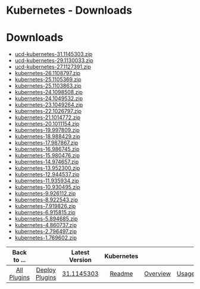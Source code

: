 
Kubernetes - Downloads
======================

# Downloads

- [ucd-kubernetes-31.1145303.zip](https://raw.githubusercontent.com/UrbanCode/IBM-UCD-PLUGINS/main/files/kubernetes/ucd-kubernetes-31.1145303.zip)
- [ucd-kubernetes-29.1130033.zip](https://raw.githubusercontent.com/UrbanCode/IBM-UCD-PLUGINS/main/files/kubernetes/ucd-kubernetes-29.1130033.zip)
- [ucd-kubernetes-27.1127391.zip](https://raw.githubusercontent.com/UrbanCode/IBM-UCD-PLUGINS/main/files/kubernetes/ucd-kubernetes-27.1127391.zip)
- [kubernetes-26.1108797.zip](https://raw.githubusercontent.com/UrbanCode/IBM-UCD-PLUGINS/main/files/kubernetes/kubernetes-26.1108797.zip)
- [kubernetes-25.1105369.zip](https://raw.githubusercontent.com/UrbanCode/IBM-UCD-PLUGINS/main/files/kubernetes/kubernetes-25.1105369.zip)
- [kubernetes-25.1103863.zip](https://raw.githubusercontent.com/UrbanCode/IBM-UCD-PLUGINS/main/files/kubernetes/kubernetes-25.1103863.zip)
- [kubernetes-24.1098508.zip](https://raw.githubusercontent.com/UrbanCode/IBM-UCD-PLUGINS/main/files/kubernetes/kubernetes-24.1098508.zip)
- [kubernetes-24.1049532.zip](https://raw.githubusercontent.com/UrbanCode/IBM-UCD-PLUGINS/main/files/kubernetes/kubernetes-24.1049532.zip)
- [kubernetes-23.1049264.zip](https://raw.githubusercontent.com/UrbanCode/IBM-UCD-PLUGINS/main/files/kubernetes/kubernetes-23.1049264.zip)
- [kubernetes-22.1026797.zip](https://raw.githubusercontent.com/UrbanCode/IBM-UCD-PLUGINS/main/files/kubernetes/kubernetes-22.1026797.zip)
- [kubernetes-21.1014772.zip](https://raw.githubusercontent.com/UrbanCode/IBM-UCD-PLUGINS/main/files/kubernetes/kubernetes-21.1014772.zip)
- [kubernetes-20.1011154.zip](https://raw.githubusercontent.com/UrbanCode/IBM-UCD-PLUGINS/main/files/kubernetes/kubernetes-20.1011154.zip)
- [kubernetes-19.997809.zip](https://raw.githubusercontent.com/UrbanCode/IBM-UCD-PLUGINS/main/files/kubernetes/kubernetes-19.997809.zip)
- [kubernetes-18.988429.zip](https://raw.githubusercontent.com/UrbanCode/IBM-UCD-PLUGINS/main/files/kubernetes/kubernetes-18.988429.zip)
- [kubernetes-17.987867.zip](https://raw.githubusercontent.com/UrbanCode/IBM-UCD-PLUGINS/main/files/kubernetes/kubernetes-17.987867.zip)
- [kubernetes-16.986745.zip](https://raw.githubusercontent.com/UrbanCode/IBM-UCD-PLUGINS/main/files/kubernetes/kubernetes-16.986745.zip)
- [kubernetes-15.980476.zip](https://raw.githubusercontent.com/UrbanCode/IBM-UCD-PLUGINS/main/files/kubernetes/kubernetes-15.980476.zip)
- [kubernetes-14.974657.zip](https://raw.githubusercontent.com/UrbanCode/IBM-UCD-PLUGINS/main/files/kubernetes/kubernetes-14.974657.zip)
- [kubernetes-13.952300.zip](https://raw.githubusercontent.com/UrbanCode/IBM-UCD-PLUGINS/main/files/kubernetes/kubernetes-13.952300.zip)
- [kubernetes-12.944537.zip](https://raw.githubusercontent.com/UrbanCode/IBM-UCD-PLUGINS/main/files/kubernetes/kubernetes-12.944537.zip)
- [kubernetes-11.935934.zip](https://raw.githubusercontent.com/UrbanCode/IBM-UCD-PLUGINS/main/files/kubernetes/kubernetes-11.935934.zip)
- [kubernetes-10.930495.zip](https://raw.githubusercontent.com/UrbanCode/IBM-UCD-PLUGINS/main/files/kubernetes/kubernetes-10.930495.zip)
- [kubernetes-9.926112.zip](https://raw.githubusercontent.com/UrbanCode/IBM-UCD-PLUGINS/main/files/kubernetes/kubernetes-9.926112.zip)
- [kubernetes-8.922543.zip](https://raw.githubusercontent.com/UrbanCode/IBM-UCD-PLUGINS/main/files/kubernetes/kubernetes-8.922543.zip)
- [kubernetes-7.919826.zip](https://raw.githubusercontent.com/UrbanCode/IBM-UCD-PLUGINS/main/files/kubernetes/kubernetes-7.919826.zip)
- [kubernetes-6.915815.zip](https://raw.githubusercontent.com/UrbanCode/IBM-UCD-PLUGINS/main/files/kubernetes/kubernetes-6.915815.zip)
- [kubernetes-5.894685.zip](https://raw.githubusercontent.com/UrbanCode/IBM-UCD-PLUGINS/main/files/kubernetes/kubernetes-5.894685.zip)
- [kubernetes-4.860737.zip](https://raw.githubusercontent.com/UrbanCode/IBM-UCD-PLUGINS/main/files/kubernetes/kubernetes-4.860737.zip)
- [kubernetes-2.796497.zip](https://raw.githubusercontent.com/UrbanCode/IBM-UCD-PLUGINS/main/files/kubernetes/kubernetes-2.796497.zip)
- [kubernetes-1.769602.zip](https://raw.githubusercontent.com/UrbanCode/IBM-UCD-PLUGINS/main/files/kubernetes/kubernetes-1.769602.zip)

|Back to ...||Latest Version|Kubernetes ||||
| :---: | :---: | :---: | :---: | :---: | :---: | :---: |
|[All Plugins](../../index.md)|[Deploy Plugins](../README.md)|[31.1145303](https://raw.githubusercontent.com/UrbanCode/IBM-UCD-PLUGINS/main/files/kubernetes/ucd-kubernetes-31.1145303.zip)|[Readme](README.md)|[Overview](overview.md)|[Usage](usage.md)|[Steps](steps.md)|

